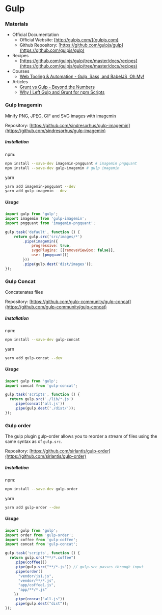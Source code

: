 # Gulp

### Materials
  - Official Documentation
    * Official Website: [http://gulpjs.com/](gulpjs.com)
    * Github Repository: [https://github.com/gulpjs/gulp](https://github.com/gulpjs/gulp)
  - Recipes
    * [https://github.com/gulpjs/gulp/tree/master/docs/recipes](https://github.com/gulpjs/gulp/tree/master/docs/recipes)
  - Courses
    * [Web Tooling & Automation - Gulp, Sass, and BabelJS, Oh My!](https://github.com/gulpjs/gulp/tree/master/docs/recipes)
  - Articles
    * [Grunt vs Gulp - Beyond the Numbers](https://jaysoo.ca/2014/01/27/gruntjs-vs-gulpjs/)
    * [Why I Left Gulp and Grunt for npm Scripts](https://medium.freecodecamp.org/why-i-left-gulp-and-grunt-for-npm-scripts-3d6853dd22b8)

### Gulp Imagemin

Minify PNG, JPEG, GIF and SVG images with [imagemin](https://github.com/imagemin/imagemin)

Repository: [https://github.com/sindresorhus/gulp-imagemin](https://github.com/sindresorhus/gulp-imagemin)

##### Installation

npm:
```bash
npm install --save-dev imagemin-pngquant # imagemin pngquant
npm install --save-dev gulp-imagemin # gulp imagemin
```

yarn
```bash
yarn add imagemin-pngquant --dev
yarn add gulp-imagemin --dev
```

##### Usage

```javascript
import gulp from 'gulp';
import imagemin from 'gulp-imagemin';
import pngquant from 'imagemin-pngquant';

gulp.task('default', function () {
	return gulp.src('src/images/*')
		.pipe(imagemin({
			progressive: true,
			svgoPlugins: [{removeViewBox: false}],
			use: [pngquant()]
		}))
		.pipe(gulp.dest('dist/images'));
});
```

### Gulp Concat

Concatenates files

Repository: [https://github.com/gulp-community/gulp-concat](https://github.com/gulp-community/gulp-concat)


##### Installation

npm:
```bash
npm install --save-dev gulp-concat
```

yarn
```bash
yarn add gulp-concat --dev
```

##### Usage

```javascript
import gulp from 'gulp';
import concat from 'gulp-concat';

gulp.task('scripts', function () {
  return gulp.src('./lib/*.js')
    .pipe(concat('all.js'))
    .pipe(gulp.dest('./dist/'));
});
```

### Gulp order

The gulp plugin gulp-order allows you to reorder a stream of files using the same syntax as of `gulp.src`.

Repository: [https://github.com/sirlantis/gulp-order](https://github.com/sirlantis/gulp-order)

##### Installation

npm:
```bash
npm install --save-dev gulp-order
```

yarn
```bash
yarn add gulp-order --dev
```

##### Usage

```javascript
import gulp from 'gulp';
import order from 'gulp-order';
import coffee from 'gulp-coffee';
import concat from 'gulp-concat';

gulp.task('scripts', function () {
  return gulp.src("**/*.coffee")
    .pipe(coffee())
    .pipe(gulp.src("**/*.js")) // gulp.src passes through input
    .pipe(order([
      "vendor/js1.js",
      "vendor/**/*.js",
      "app/coffee1.js",
      "app/**/*.js"
    })
    .pipe(concat("all.js"))
    .pipe(gulp.dest("dist"));
});
```
